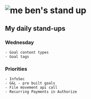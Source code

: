 # ![me](https://avatars2.githubusercontent.com/u/5232044?s=50&v=4) ben's stand up

## My daily stand-ups
    
### Wednesday

    - Goal content types
    - Goal tags
    
### Priorities 
   
    - InfoSec
    - G&L - pre built goals
    - File movement api call
    - Recurring Payments in Authorize
